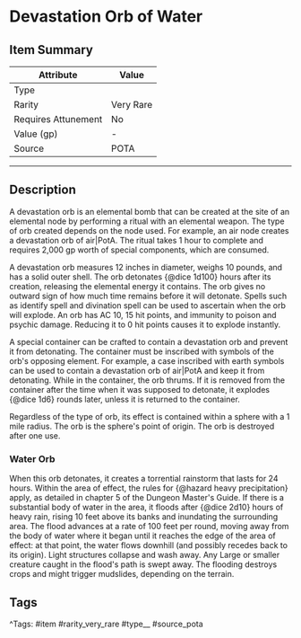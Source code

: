 # Devastation Orb of Water

## Item Summary

| Attribute            | Value                        |
|----------------------|------------------------------|
| Type                 |   |
| Rarity               | Very Rare             |
| Requires Attunement  | No                |
| Value (gp)           | -    |
| Source               | POTA |

---

## Description

A devastation orb is an elemental bomb that can be created at the site of an elemental node by performing a ritual with an elemental weapon. The type of orb created depends on the node used. For example, an air node creates a devastation orb of air|PotA. The ritual takes 1 hour to complete and requires 2,000 gp worth of special components, which are consumed.

A devastation orb measures 12 inches in diameter, weighs 10 pounds, and has a solid outer shell. The orb detonates {@dice 1d100} hours after its creation, releasing the elemental energy it contains. The orb gives no outward sign of how much time remains before it will detonate. Spells such as identify spell and divination spell can be used to ascertain when the orb will explode. An orb has AC 10, 15 hit points, and immunity to poison and psychic damage. Reducing it to 0 hit points causes it to explode instantly.

A special container can be crafted to contain a devastation orb and prevent it from detonating. The container must be inscribed with symbols of the orb's opposing element. For example, a case inscribed with earth symbols can be used to contain a devastation orb of air|PotA and keep it from detonating. While in the container, the orb thrums. If it is removed from the container after the time when it was supposed to detonate, it explodes {@dice 1d6} rounds later, unless it is returned to the container.

Regardless of the type of orb, its effect is contained within a sphere with a 1 mile radius. The orb is the sphere's point of origin. The orb is destroyed after one use.

### Water Orb

When this orb detonates, it creates a torrential rainstorm that lasts for 24 hours. Within the area of effect, the rules for {@hazard heavy precipitation} apply, as detailed in chapter 5 of the Dungeon Master's Guide. If there is a substantial body of water in the area, it floods after {@dice 2d10} hours of heavy rain, rising 10 feet above its banks and inundating the surrounding area. The flood advances at a rate of 100 feet per round, moving away from the body of water where it began until it reaches the edge of the area of effect: at that point, the water flows downhill (and possibly recedes back to its origin). Light structures collapse and wash away. Any Large or smaller creature caught in the flood's path is swept away. The flooding destroys crops and might trigger mudslides, depending on the terrain.

## Tags

^Tags: #item #rarity_very_rare #type__ #source_pota